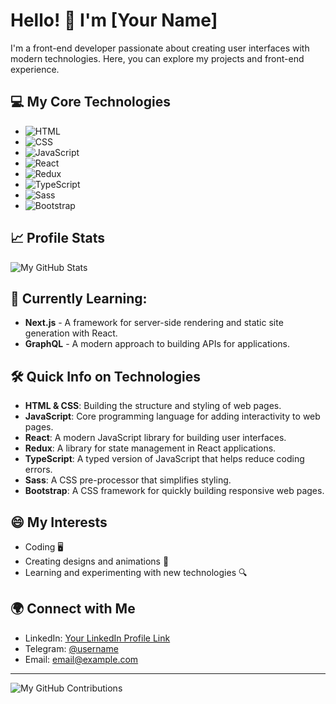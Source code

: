 # Hello! 👋 I'm [Your Name]

I'm a front-end developer passionate about creating user interfaces with modern technologies. Here, you can explore my projects and front-end experience.

## 💻 My Core Technologies
- ![HTML](https://img.shields.io/badge/Markup-HTML-orange)
- ![CSS](https://img.shields.io/badge/Style-CSS-blue)
- ![JavaScript](https://img.shields.io/badge/Language-JavaScript-yellow)
- ![React](https://img.shields.io/badge/Library-React-blue)
- ![Redux](https://img.shields.io/badge/State-Redux-purple)
- ![TypeScript](https://img.shields.io/badge/Language-TypeScript-blue)
- ![Sass](https://img.shields.io/badge/Style-Sass-pink)
- ![Bootstrap](https://img.shields.io/badge/Framework-Bootstrap-purple)

## 📈 Profile Stats
![My GitHub Stats](https://github-readme-stats.vercel.app/api?username=YourUsername&show_icons=true&theme=radical)

## 🌱 Currently Learning:
- **Next.js** - A framework for server-side rendering and static site generation with React.
- **GraphQL** - A modern approach to building APIs for applications.

## 🛠️ Quick Info on Technologies
- **HTML & CSS**: Building the structure and styling of web pages.
- **JavaScript**: Core programming language for adding interactivity to web pages.
- **React**: A modern JavaScript library for building user interfaces.
- **Redux**: A library for state management in React applications.
- **TypeScript**: A typed version of JavaScript that helps reduce coding errors.
- **Sass**: A CSS pre-processor that simplifies styling.
- **Bootstrap**: A CSS framework for quickly building responsive web pages.

## 😄 My Interests
- Coding 🖥️
- Creating designs and animations 🎨
- Learning and experimenting with new technologies 🔍

## 🌍 Connect with Me
- LinkedIn: [Your LinkedIn Profile Link](https://linkedin.com/in/username)
- Telegram: [@username](https://t.me/username)
- Email: email@example.com

---

![My GitHub Contributions](https://github-readme-streak-stats.herokuapp.com/?user=YourUsername&theme=radical)
